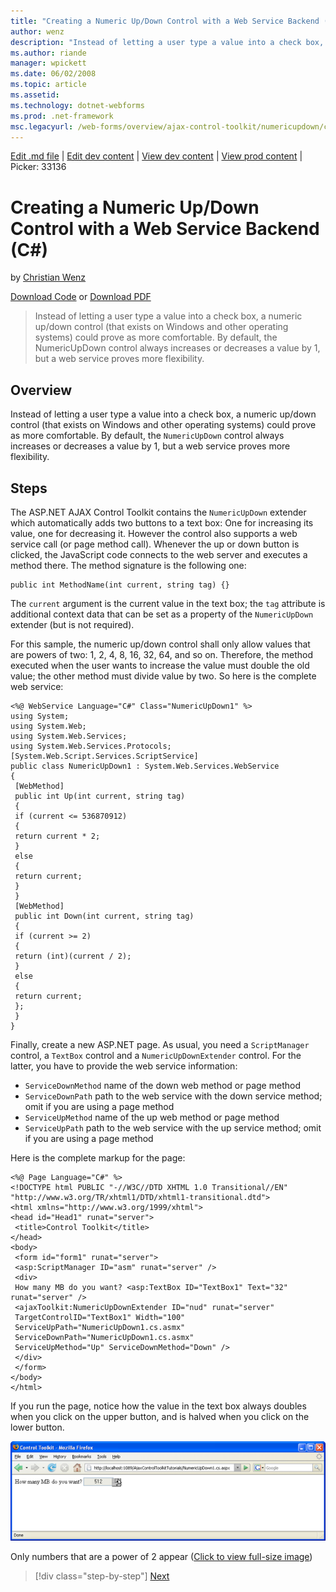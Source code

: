 ```yaml
---
title: "Creating a Numeric Up/Down Control with a Web Service Backend (C#) | Microsoft Docs"
author: wenz
description: "Instead of letting a user type a value into a check box, a numeric up/down control (that exists on Windows and other operating systems) could prove as more c..."
ms.author: riande
manager: wpickett
ms.date: 06/02/2008
ms.topic: article
ms.assetid: 
ms.technology: dotnet-webforms
ms.prod: .net-framework
msc.legacyurl: /web-forms/overview/ajax-control-toolkit/numericupdown/creating-a-numeric-up-down-control-with-a-web-service-backend-cs
---
```

[Edit .md file](C:\Projects\msc\dev\Msc.Www\Web.ASP\App_Data\github\web-forms\overview\ajax-control-toolkit\numericupdown\creating-a-numeric-up-down-control-with-a-web-service-backend-cs.md) | [Edit dev content](http://www.aspdev.net/umbraco#/content/content/edit/24836) | [View dev content](http://docs.aspdev.net/tutorials/web-forms/overview/ajax-control-toolkit/numericupdown/creating-a-numeric-up-down-control-with-a-web-service-backend-cs.html) | [View prod content](http://www.asp.net/web-forms/overview/ajax-control-toolkit/numericupdown/creating-a-numeric-up-down-control-with-a-web-service-backend-cs) | Picker: 33136

Creating a Numeric Up/Down Control with a Web Service Backend (C#)
====================
by [Christian Wenz](https://github.com/wenz)

[Download Code](http://download.microsoft.com/download/9/3/f/93f8daea-bebd-4821-833b-95205389c7d0/numericupdown1.cs.zip) or [Download PDF](http://download.microsoft.com/download/2/d/c/2dc10e34-6983-41d4-9c08-f78f5387d32b/numericupdown1CS.pdf)

> Instead of letting a user type a value into a check box, a numeric up/down control (that exists on Windows and other operating systems) could prove as more comfortable. By default, the NumericUpDown control always increases or decreases a value by 1, but a web service proves more flexibility.


## Overview

Instead of letting a user type a value into a check box, a numeric up/down control (that exists on Windows and other operating systems) could prove as more comfortable. By default, the `NumericUpDown` control always increases or decreases a value by 1, but a web service proves more flexibility.

## Steps

The ASP.NET AJAX Control Toolkit contains the `NumericUpDown` extender which automatically adds two buttons to a text box: One for increasing its value, one for decreasing it. However the control also supports a web service call (or page method call). Whenever the up or down button is clicked, the JavaScript code connects to the web server and executes a method there. The method signature is the following one:

    public int MethodName(int current, string tag) {}

The `current` argument is the current value in the text box; the `tag` attribute is additional context data that can be set as a property of the `NumericUpDown` extender (but is not required).

For this sample, the numeric up/down control shall only allow values that are powers of two: 1, 2, 4, 8, 16, 32, 64, and so on. Therefore, the method executed when the user wants to increase the value must double the old value; the other method must divide value by two. So here is the complete web service:

    <%@ WebService Language="C#" Class="NumericUpDown1" %>
    using System;
    using System.Web;
    using System.Web.Services;
    using System.Web.Services.Protocols;
    [System.Web.Script.Services.ScriptService]
    public class NumericUpDown1 : System.Web.Services.WebService
    {
     [WebMethod]
     public int Up(int current, string tag)
     {
     if (current <= 536870912)
     {
     return current * 2;
     }
     else
     {
     return current;
     }
     }
     [WebMethod]
     public int Down(int current, string tag)
     {
     if (current >= 2)
     {
     return (int)(current / 2);
     }
     else
     {
     return current;
     };
     }
    }

Finally, create a new ASP.NET page. As usual, you need a `ScriptManager` control, a `TextBox` control and a `NumericUpDownExtender` control. For the latter, you have to provide the web service information:

- `ServiceDownMethod` name of the down web method or page method
- `ServiceDownPath` path to the web service with the down service method; omit if you are using a page method
- `ServiceUpMethod` name of the up web method or page method
- `ServiceUpPath` path to the web service with the up service method; omit if you are using a page method

Here is the complete markup for the page:

    <%@ Page Language="C#" %>
    <!DOCTYPE html PUBLIC "-//W3C//DTD XHTML 1.0 Transitional//EN" "http://www.w3.org/TR/xhtml1/DTD/xhtml1-transitional.dtd">
    <html xmlns="http://www.w3.org/1999/xhtml">
    <head id="Head1" runat="server">
     <title>Control Toolkit</title>
    </head>
    <body>
     <form id="form1" runat="server">
     <asp:ScriptManager ID="asm" runat="server" />
     <div>
     How many MB do you want? <asp:TextBox ID="TextBox1" Text="32" runat="server" />
     <ajaxToolkit:NumericUpDownExtender ID="nud" runat="server"
     TargetControlID="TextBox1" Width="100"
     ServiceUpPath="NumericUpDown1.cs.asmx" 
     ServiceDownPath="NumericUpDown1.cs.asmx"
     ServiceUpMethod="Up" ServiceDownMethod="Down" />
     </div>
     </form>
    </body>
    </html>

If you run the page, notice how the value in the text box always doubles when you click on the upper button, and is halved when you click on the lower button.


[![Only numbers that are a power of 2 appear](creating-a-numeric-up-down-control-with-a-web-service-backend-cs/_static/image2.png)](creating-a-numeric-up-down-control-with-a-web-service-backend-cs/_static/image1.png)

Only numbers that are a power of 2 appear ([Click to view full-size image](creating-a-numeric-up-down-control-with-a-web-service-backend-cs/_static/image3.png))

>[!div class="step-by-step"] [Next](creating-a-numeric-up-down-control-with-a-web-service-backend-vb.md)